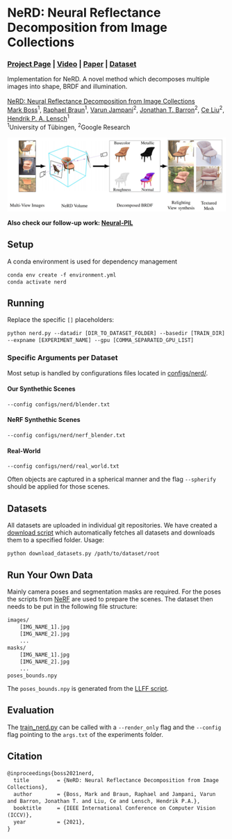 # NeRD: Neural Reflectance Decomposition from Image Collections

### [Project Page](https://markboss.me/publication/2021-nerd/) | [Video](https://youtu.be/JL-qMTXw9VU) | [Paper](https://arxiv.org/abs/2012.03918) | [Dataset](download_datasets.py)

Implementation for NeRD. A novel method which decomposes multiple images into shape, BRDF and illumination.
<br><br>
[NeRD: Neural Reflectance Decomposition from Image Collections](https://markboss.me/publication/2021-nerd/)<br>
[Mark Boss](https://markboss.me)<sup>1</sup>, [Raphael Braun](https://uni-tuebingen.de/en/fakultaeten/mathematisch-naturwissenschaftliche-fakultaet/fachbereiche/informatik/lehrstuehle/computergrafik/lehrstuhl/mitarbeiter/raphael-braun/)<sup>1</sup>, [Varun Jampani](https://varunjampani.github.io)<sup>2</sup>, [Jonathan T. Barron](https://jonbarron.info)<sup>2</sup>, [Ce Liu](http://people.csail.mit.edu/celiu/)<sup>2</sup>, [Hendrik P. A. Lensch](https://uni-tuebingen.de/en/faculties/faculty-of-science/departments/computer-science/lehrstuehle/computergrafik/computer-graphics/staff/prof-dr-ing-hendrik-lensch/)<sup>1</sup><br>
<sup>1</sup>University of Tübingen, <sup>2</sup>Google Research 
<br><br>
![](images/teaser.jpg)

**Also check our follow-up work: [Neural-PIL](https://github.com/cgtuebingen/Neural-PIL)**

## Setup

A conda environment is used for dependency management

```
conda env create -f environment.yml
conda activate nerd
```
## Running

Replace the specific `[]` placeholders:

```
python nerd.py --datadir [DIR_TO_DATASET_FOLDER] --basedir [TRAIN_DIR] --expname [EXPERIMENT_NAME] --gpu [COMMA_SEPARATED_GPU_LIST]
```

### Specific Arguments per Dataset

Most setup is handled by configurations files located in [configs/nerd/](configs/nerd/).
#### Our Synthethic Scenes

```
--config configs/nerd/blender.txt
```

#### NeRF Synthethic Scenes

```
--config configs/nerd/nerf_blender.txt
```

#### Real-World

```
--config configs/nerd/real_world.txt 
```

Often objects are captured in a spherical manner and the flag `--spherify` should be applied for those scenes.

## Datasets

All datasets are uploaded in individual git repositories. We have created a [download script](download_datasets.py) which automatically fetches all datasets and downloads them to a specified folder. Usage: 

```shell
python download_datasets.py /path/to/dataset/root
```
## Run Your Own Data

Mainly camera poses and segmentation masks are required. For the poses the scripts from [NeRF](https://github.com/bmild/nerf#generating-poses-for-your-own-scenes) are used to prepare the scenes. The dataset then needs to be put in the following file structure:

```
images/
    [IMG_NAME_1].jpg
    [IMG_NAME_2].jpg
    ...
masks/
    [IMG_NAME_1].jpg
    [IMG_NAME_2].jpg
    ...
poses_bounds.npy
```

The `poses_bounds.npy` is generated from the [LLFF script](https://github.com/bmild/nerf#dont-have-poses).

## Evaluation

The [train_nerd.py](train_nerd.py) can be called with a `--render_only` flag and the `--config` flag pointing to the `args.txt` of the experiments folder.
## Citation

```
@inproceedings{boss2021nerd,
  title         = {NeRD: Neural Reflectance Decomposition from Image Collections},
  author        = {Boss, Mark and Braun, Raphael and Jampani, Varun and Barron, Jonathan T. and Liu, Ce and Lensch, Hendrik P.A.},
  booktitle     = {IEEE International Conference on Computer Vision (ICCV)},
  year          = {2021},
}
```

